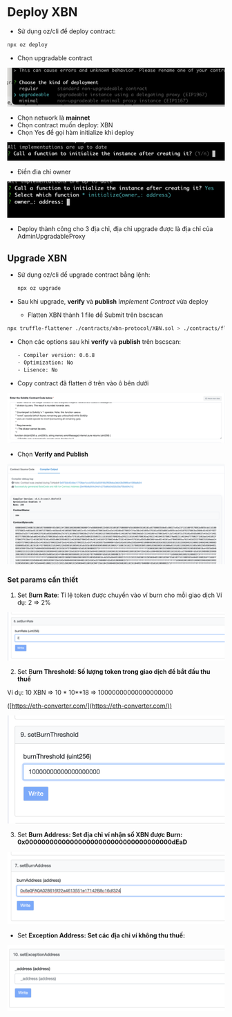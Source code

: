 # Deploy XBN

- Sử dụng oz/cli để deploy contract:

```bash
npx oz deploy
```

- Chọn upgradable contract

![Deploy%20XBN%203e28813f59fa424c9e69636adedfde6b/Untitled.png](Deploy%20XBN%203e28813f59fa424c9e69636adedfde6b/Untitled.png)

- Chọn network là **mainnet**
- Chọn contract muốn deploy: XBN
- Chọn Yes để gọi hàm initialize khi deploy

![Deploy%20XBN%203e28813f59fa424c9e69636adedfde6b/Untitled%201.png](Deploy%20XBN%203e28813f59fa424c9e69636adedfde6b/Untitled%201.png)

- Điền đia chỉ owner

![Deploy%20XBN%203e28813f59fa424c9e69636adedfde6b/Untitled%202.png](Deploy%20XBN%203e28813f59fa424c9e69636adedfde6b/Untitled%202.png)

- Deploy thành công cho 3 địa chỉ, địa chỉ upgrade được là địa chỉ của AdminUpgradableProxy

## Upgrade XBN

- Sử dụng oz/cli để upgrade contract bằng lệnh:

    ```jsx
    npx oz upgrade
    ```

- Sau khi upgrade, **verify** và **publish** I*mplement Contract* vừa deploy
    - Flatten XBN thành 1 file để Submit trên bscscan

```bash
npx truffle-flattener ./contracts/xbn-protocol/XBN.sol > ./contracts/flatten-contracts/XBNFlat.sol
```

- Chọn các options sau khi **verify** và **publish** trên bscscan:

    ```bash
    - Compiler version: 0.6.8
    - Optimization: No
    - Lisence: No
    ```

- Copy contract đã flatten ở trên vào ô bên dưới

![Deploy%20XBN%203e28813f59fa424c9e69636adedfde6b/Untitled%203.png](Deploy%20XBN%203e28813f59fa424c9e69636adedfde6b/Untitled%203.png)

- Chọn **Verify and Publish**

![Deploy%20XBN%203e28813f59fa424c9e69636adedfde6b/Untitled%204.png](Deploy%20XBN%203e28813f59fa424c9e69636adedfde6b/Untitled%204.png)

### Set params cần thiết

1. Set B**urn Rate**: Tỉ lệ token được chuyển vào ví burn cho mỗi giao dịch
Ví dụ: 2 ⇒ 2%

![Deploy%20XBN%203e28813f59fa424c9e69636adedfde6b/Untitled%205.png](Deploy%20XBN%203e28813f59fa424c9e69636adedfde6b/Untitled%205.png)

2. Set B**urn Threshold: Số lượng token trong giao dịch để bắt đầu thu thuế** 

Ví dụ: 10 XBN ⇒ 10 * 10**18 ⇒ 10000000000000000000

([https://eth-converter.com/](https://eth-converter.com/)) 

![Deploy%20XBN%203e28813f59fa424c9e69636adedfde6b/Untitled%206.png](Deploy%20XBN%203e28813f59fa424c9e69636adedfde6b/Untitled%206.png)

3. Set **Burn Address: Set địa chỉ ví nhận số XBN được Burn: 0x000000000000000000000000000000000000dEaD**

![Deploy%20XBN%203e28813f59fa424c9e69636adedfde6b/Untitled%207.png](Deploy%20XBN%203e28813f59fa424c9e69636adedfde6b/Untitled%207.png)

- Set **Exception Address: Set các địa chỉ ví không thu thuế:**

![Deploy%20XBN%203e28813f59fa424c9e69636adedfde6b/Untitled%208.png](Deploy%20XBN%203e28813f59fa424c9e69636adedfde6b/Untitled%208.png)